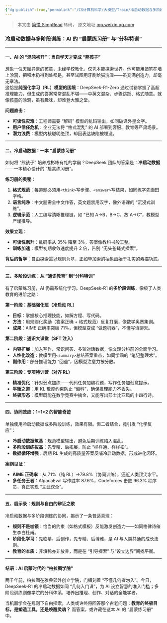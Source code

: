 ```yaml
---
{"dg-publish":true,"permalink":"/CS计算机科学/大模型/Train/冷启动数据与多阶段训练：AI 的 “启蒙练习册” 与“分科特训”/","noteIcon":"","created":"2025-01-29T13:58:01.279+08:00","updated":"2025-01-30T00:38:21.000+08:00"}
---
```


> 本文由 [简悦 SimpRead](http://ksria.com/simpread/) 转码， 原文地址 [mp.weixin.qq.com](https://mp.weixin.qq.com/s?__biz=MzA3MDE2OTQ0OA==&mid=2651918255&idx=6&sn=752ea36b72c2e50f05b79b676df89e4f&chksm=852549a8b252c0be3aa80d7854480ba6ae61a58f00cbaa5ed701cdd39588d616c8b713885f8d&cur_album_id=2921594804302790657&scene=189#wechat_redirect)

### **冷启动数据与多阶段训练：AI 的 “启蒙练习册” 与“分科特训”**

* * *

#### **一、AI 的 “混沌初开”：当自学天才变成 “熊孩子”**

想象一位天赋异禀的孩童，未经学校教化，仅凭本能探索世界。他可能用蜡笔在墙上涂鸦，把积木扔得到处都是，甚至试图用牙刷给猫洗澡——虽充满创造力，却毫无章法。  
这恰是**纯强化学习（RL）模型的困境**：DeepSeek-R1-Zero 通过试错掌握了高超推理能力，但生成的答案常常混乱不堪——中英文混杂、步骤跳跃、格式随意。就像孩童的涂鸦，虽有趣味，却难登大雅之堂。

**问题直击**：

* **可读性灾难**：工程师需要 “解码” 模型的乱码输出，如同破译外星文字。
* **用户信任危机**：企业无法将 “格式混乱” 的 AI 部署到客服、教育等严肃场景。
* **潜力浪费**：模型内核聪明绝顶，却因表达缺陷被埋没。

* * *

#### **二、冷启动数据：一本 “启蒙练习册”**

如何将 “熊孩子” 培养成彬彬有礼的学霸？DeepSeek 团队的答案是：**冷启动数据**——一本精心设计的 “启蒙练习册”。

**练习册的奥秘**：

1. **格式规范**：每道题必须用`<think>`写步骤、`<answer>`写结果，如同练字先画田字格。
2. **语言纯净**：中文题需全中文作答，英文题禁用汉字，像外语课的 “沉浸式训练”。
3. **逻辑示范**：人工编写清晰推理链，如 “已知 A→B，B→C，故 A→C”，教模型严谨推导。
    

**效果立现**：

* **可读性飙升**：乱码率从 35% 降至 3%，答案像教科书般工整。
* **训练加速**：模型初期收敛速度提升 2 倍，告别 “无头苍蝇式探索”。

**背后的哲学**：自由探索需以规则为基，正如毕加索的抽象画始于扎实的素描功底。

* * *

#### **三、多阶段训练：从 “通识教育” 到“分科特训”**

有了启蒙练习册，AI 仍需系统化学习。DeepSeek-R1 的**多阶段训练**，像极了人类教育的进阶之路：

**第一阶段：基础强化班（冷启动 RL）**

* **目标**：掌握核心推理技能，如解方程、写代码。
* **方法**：用规则化奖励（答案正确 + 格式规范）反复打磨，像数学奥赛集训。
* **成果**：AIME 正确率突破 71%，但模型变成 “做题机器”，不懂写诗聊天。
    

**第二阶段：通识大课堂（SFT 注入）**
* **内容扩展**：加入写作、常识问答、多轮对话数据，像文理分科前的全面学习。
* **人性化改造**：教模型用`<summary>`总结答案重点，如同学霸的 “笔记整理术”。
* **副作用**：部分推理能力 “回退”，因模型注意力被分散。
    

**第三阶段：专项特训营（对齐 RL）**
* **精准优化**：针对弱点加练——代码任务加编程题，写作任务加创意提示。
* **平衡之道**：用 KL 散度约束防止 “偏科”，确保推理能力不丢失。
* **终极形态**：模型既能在数学竞赛中摘金，又能写出莎士比亚风的十四行诗。

* * *

#### **四、协同效应：1+1>2 的智能奇迹**

单独使用冷启动数据或多阶段训练，效果有限。但二者结合，竟引发 “化学反应”：

* **冷启动数据筑基**：规范模型输出，避免后期训练陷入混乱。
* **多阶段训练拔高**：先专精、后拓展，防止 “样样通、样样松”。
* **数据循环增强**：后期 RL 生成的高质量答案反哺冷启动数据，形成进化闭环。


**案例见证**：
* **AIME 正确率**：从 71%（纯 RL）→79.8%（协同训练），逼近人类顶尖水平。
* **多任务王者**：AlpacaEval 写作胜率 87.6%，Codeforces 击败 96.3% 程序员，真正实现 “文武双全”。

* * *

#### **五、启示录：规则与自由的辩证之歌**

冷启动数据与多阶段训练的协同，揭示了一条普适真理：

* **规则不是枷锁**：恰当的约束（如格式模板）反能激发创造力——如同格律诗催生李白杜甫。
* **阶段化学习**：先临摹、后创作，先专精、后博雅，是 AI 与人类共通的成长法则。
* **教育的本质**：非填鸭亦非放养，而是在 “引导探索” 与“设立边界”间找平衡。

* * *

#### **结语：AI 启蒙时代的 “柏拉图学院”**

两千年前，柏拉图在雅典郊外创立学院，门楣刻着 “不懂几何者勿入”。今日，DeepSeek-R1 的冷启动数据如同 “几何入门课”，为 AI 设立智慧的准入门槛；多阶段训练则像学院的分科体系，培养出推理、创作、对话的全能学者。

当机器学会在规则下自由探索，人类或许终将回答那个古老问题：**教育的终极目标，是塑造工具，还是唤醒灵魂？** 而答案，或许藏在这本 AI 的 “启蒙练习册” 中。